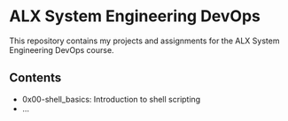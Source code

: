 # ALX System Engineering DevOps

This repository contains my projects and assignments for the ALX System Engineering DevOps course.

## Contents

- 0x00-shell_basics: Introduction to shell scripting
- ...

